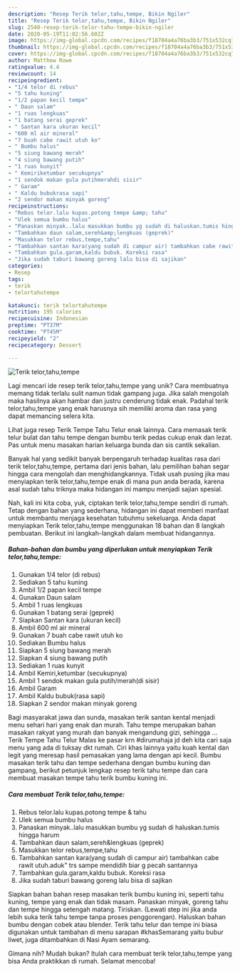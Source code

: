 ```yaml
---
description: "Resep Terik telor,tahu,tempe, Bikin Ngiler"
title: "Resep Terik telor,tahu,tempe, Bikin Ngiler"
slug: 2540-resep-terik-telor-tahu-tempe-bikin-ngiler
date: 2020-05-19T11:02:56.602Z
image: https://img-global.cpcdn.com/recipes/f18704a4a76ba3b3/751x532cq70/terik-telortahutempe-foto-resep-utama.jpg
thumbnail: https://img-global.cpcdn.com/recipes/f18704a4a76ba3b3/751x532cq70/terik-telortahutempe-foto-resep-utama.jpg
cover: https://img-global.cpcdn.com/recipes/f18704a4a76ba3b3/751x532cq70/terik-telortahutempe-foto-resep-utama.jpg
author: Matthew Rowe
ratingvalue: 4.4
reviewcount: 14
recipeingredient:
- "1/4 telor di rebus"
- "5 tahu kuning"
- "1/2 papan kecil tempe"
- " Daun salam"
- "1 ruas lengkuas"
- "1 batang serai geprek"
- " Santan kara ukuran kecil"
- "600 ml air mineral"
- "7 buah cabe rawit utuh ko"
- " Bumbu halus"
- "5 siung bawang merah"
- "4 siung bawang putih"
- "1 ruas kunyit"
- " Kemiriketumbar secukupnya"
- "1 sendok makan gula putihmerahdi sisir"
- " Garam"
- " Kaldu bubukrasa sapi"
- "2 sendor makan minyak goreng"
recipeinstructions:
- "Rebus telor.lalu kupas.potong tempe &amp; tahu"
- "Ulek semua bumbu halus"
- "Panaskan minyak..lalu masukkan bumbu yg sudah di haluskan.tumis hingga harum"
- "Tambahkan daun salam,sereh&amp;lengkuas (geprek)"
- "Masukkan telor rebus,tempe,tahu"
- "Tambahkan santan kara(yang sudah di campur air) tambahkan cabe rawit utuh.aduk&#34; trs sampe mendidih biar g pecah santannya"
- "Tambahkan gula.garam,kaldu bubuk. Koreksi rasa"
- "Jika sudah taburi bawang goreng lalu bisa di sajikan"
categories:
- Resep
tags:
- terik
- telortahutempe

katakunci: terik telortahutempe 
nutrition: 195 calories
recipecuisine: Indonesian
preptime: "PT37M"
cooktime: "PT45M"
recipeyield: "2"
recipecategory: Dessert

---
```



![Terik telor,tahu,tempe](https://img-global.cpcdn.com/recipes/f18704a4a76ba3b3/751x532cq70/terik-telortahutempe-foto-resep-utama.jpg)

Lagi mencari ide resep terik telor,tahu,tempe yang unik? Cara membuatnya memang tidak terlalu sulit namun tidak gampang juga. Jika salah mengolah maka hasilnya akan hambar dan justru cenderung tidak enak. Padahal terik telor,tahu,tempe yang enak harusnya sih memiliki aroma dan rasa yang dapat memancing selera kita.

Lihat juga resep Terik Tempe Tahu Telur enak lainnya. Cara memasak terik telur bulat dan tahu tempe dengan bumbu terik pedas cukup enak dan lezat. Pas untuk menu masakan harian keluarga bunda dan sis cantik sekalian.

Banyak hal yang sedikit banyak berpengaruh terhadap kualitas rasa dari terik telor,tahu,tempe, pertama dari jenis bahan, lalu pemilihan bahan segar hingga cara mengolah dan menghidangkannya. Tidak usah pusing jika mau menyiapkan terik telor,tahu,tempe enak di mana pun anda berada, karena asal sudah tahu triknya maka hidangan ini mampu menjadi sajian spesial.


Nah, kali ini kita coba, yuk, ciptakan terik telor,tahu,tempe sendiri di rumah. Tetap dengan bahan yang sederhana, hidangan ini dapat memberi manfaat untuk membantu menjaga kesehatan tubuhmu sekeluarga. Anda dapat menyiapkan Terik telor,tahu,tempe menggunakan 18 bahan dan 8 langkah pembuatan. Berikut ini langkah-langkah dalam membuat hidangannya.

<!--inarticleads1-->

##### Bahan-bahan dan bumbu yang diperlukan untuk menyiapkan Terik telor,tahu,tempe:

1. Gunakan 1/4 telor (di rebus)
1. Sediakan 5 tahu kuning
1. Ambil 1/2 papan kecil tempe
1. Gunakan  Daun salam
1. Ambil 1 ruas lengkuas
1. Gunakan 1 batang serai (geprek)
1. Siapkan  Santan kara (ukuran kecil)
1. Ambil 600 ml air mineral
1. Gunakan 7 buah cabe rawit utuh ko
1. Sediakan  Bumbu halus
1. Siapkan 5 siung bawang merah
1. Siapkan 4 siung bawang putih
1. Sediakan 1 ruas kunyit
1. Ambil  Kemiri,ketumbar (secukupnya)
1. Ambil 1 sendok makan gula putih/merah(di sisir)
1. Ambil  Garam
1. Ambil  Kaldu bubuk(rasa sapi)
1. Siapkan 2 sendor makan minyak goreng


Bagi masyarakat jawa dan sunda, masakan terik santan kental menjadi menu sehari hari yang enak dan murah. Tahu tempe merupakan bahan masakan rakyat yang murah dan banyak mengandung gizi, sehingga … Terik Tempe Tahu Telur Malas ke pasar krn #dirumahaja jd deh kita cari saja menu yang ada di tuksay dkt rumah. Ciri khas lainnya yaitu kuah kental dan legit yang meresap hasil pemasakan yang lama dengan api kecil. Bumbu masakan terik tahu dan tempe sederhana dengan bumbu kuning dan gampang, berikut petunjuk lengkap resep terik tahu tempe dan cara membuat masakan tempe tahu terik bumbu kuning ini. 

<!--inarticleads2-->

##### Cara membuat Terik telor,tahu,tempe:

1. Rebus telor.lalu kupas.potong tempe &amp; tahu
1. Ulek semua bumbu halus
1. Panaskan minyak..lalu masukkan bumbu yg sudah di haluskan.tumis hingga harum
1. Tambahkan daun salam,sereh&amp;lengkuas (geprek)
1. Masukkan telor rebus,tempe,tahu
1. Tambahkan santan kara(yang sudah di campur air) tambahkan cabe rawit utuh.aduk&#34; trs sampe mendidih biar g pecah santannya
1. Tambahkan gula.garam,kaldu bubuk. Koreksi rasa
1. Jika sudah taburi bawang goreng lalu bisa di sajikan


Siapkan bahan bahan resep masakan terik bumbu kuning ini, seperti tahu kuning, tempe yang enak dan tidak masam. Panaskan minyak, goreng tahu dan tempe hingga setengah matang. Tiriskan. (Lewati step ini jika anda lebih suka terik tahu tempe tanpa proses penggorengan). Haluskan bahan bumbu dengan cobek atau blender. Terik tahu telur dan tempe ini biasa digunakan untuk tambahan di menu sarapan #khasSemarang yaitu bubur liwet, juga ditambahkan di Nasi Ayam semarang. 

Gimana nih? Mudah bukan? Itulah cara membuat terik telor,tahu,tempe yang bisa Anda praktikkan di rumah. Selamat mencoba!
